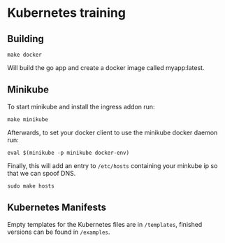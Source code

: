 # Kubernetes training

## Building
```
make docker
```
Will build the go app and create a docker image called myapp:latest.

## Minikube
To start minikube and install the ingress addon run:
```
make minikube
```

Afterwards, to set your docker client to use the minikube docker daemon run:
```
eval $(minikube -p minikube docker-env)
```
Finally, this will add an entry to `/etc/hosts` containing your minkube ip so that we can spoof DNS.
```
sudo make hosts
```
## Kubernetes Manifests
Empty templates for the Kubernetes files are in `/templates`, finished versions can be found in `/examples`.
